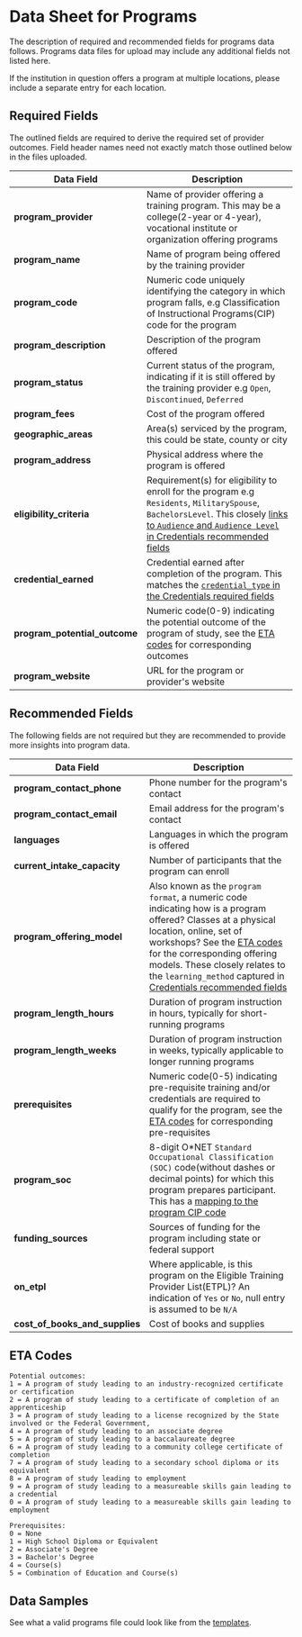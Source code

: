 # Data Sheet for Programs
The description of required and recommended fields for programs data follows. Programs data files for upload may include any additional fields not listed here. 

If the institution in question offers a program at multiple locations, please include a separate entry for each location.

## Required Fields
The outlined fields are required to derive the required set of provider outcomes. Field header names need not exactly match those outlined below in the files uploaded.

Data Field | Description
------ | -----------
**program_provider** | Name of provider offering a training program. This may be a college(2-year or 4-year), vocational institute or organization offering programs
**program_name** | Name of program being offered by the training provider
**program_code** | Numeric code uniquely identifying the category in which program falls, e.g Classification of Instructional Programs(CIP) code for the program
**program_description** | Description of the program offered
**program_status** | Current status of the program, indicating if it is still offered by the training provider e.g `Open`, `Discontinued`, `Deferred`
**program_fees** | Cost of the program offered
**geographic_areas** | Area(s) serviced by the program, this could be state, county or city
**program_address** | Physical address where the program is offered
 **eligibility_criteria** | Requirement(s) for eligibility to enroll for the program e.g `Residents`, `MilitarySpouse`, `BachelorsLevel`. This closely [links to `Audience` and `Audience Level` in Credentials recommended fields](https://github.com/workforce-data-initiative/tpot-data-definitions/blob/master/datasheets/CREDENTIALS.md#recommended-fields) 
**credential_earned** | Credential earned after completion of the program. This matches the [`credential_type` in the Credentials required fields](https://github.com/workforce-data-initiative/tpot-data-definitions/blob/master/datasheets/CREDENTIALS.md#required-fields) | 
**program_potential_outcome** | Numeric code(0-9) indicating the potential outcome of the program of study, see the [ETA codes]() for corresponding outcomes
**program_website** | URL for the program or provider's website

## Recommended Fields
The following fields are not required but they are recommended to provide more insights into program data.

Data Field | Description
------ | -----------
**program_contact_phone** | Phone number for the program's contact
**program_contact_email** | Email address for the program's contact
**languages** | Languages in which the program is offered
**current_intake_capacity** | Number of participants that the program can enroll
**program_offering_model** | Also known as the `program format`, a numeric code indicating how is a program offered? Classes at a physical location, online, set of workshops? See the [ETA codes]() for the corresponding offering models. These closely relates to the `learning_method` captured in [Credentials recommended fields](https://github.com/workforce-data-initiative/tpot-data-definitions/blob/master/datasheets/CREDENTIALS.md#recommended-fields)
**program_length_hours** | Duration of program instruction in hours, typically for short-running programs
**program_length_weeks** | Duration of program instruction in weeks, typically applicable to longer running programs
**prerequisites** | Numeric code(0-5) indicating pre-requisite training and/or credentials are required to qualify for the program, see the [ETA codes]() for corresponding pre-requisites
**program_soc** | 8-digit O\*NET `Standard Occupational Classification (SOC)` code(without dashes or decimal points) for which this program prepares participant. This has a [mapping to the program CIP code](https://www.onetonline.org/crosswalk/CIP?s=&g=Go)
**funding_sources** | Sources of funding for the program including state or federal support
**on_etpl** | Where applicable, is this program on the Eligible Training Provider List(ETPL)? An indication of `Yes` or `No`, null entry is assumed to be `N/A`
**cost_of_books_and_supplies** | Cost of books and supplies

## ETA Codes
```
Potential outcomes:
1 = A program of study leading to an industry-recognized certificate or certification
2 = A program of study leading to a certificate of completion of an apprenticeship
3 = A program of study leading to a license recognized by the State involved or the Federal Government,
4 = A program of study leading to an associate degree
5 = A program of study leading to a baccalaureate degree
6 = A program of study leading to a community college certificate of completion
7 = A program of study leading to a secondary school diploma or its equivalent
8 = A program of study leading to employment
9 = A program of study leading to a measureable skills gain leading to a credential
0 = A program of study leading to a measureable skills gain leading to employment

Prerequisites:
0 = None
1 = High School Diploma or Equivalent
2 = Associate's Degree
3 = Bachelor's Degree
4 = Course(s)
5 = Combination of Education and Course(s)
```

## Data Samples
See what a valid programs file could look like from the [templates](https://github.com/workforce-data-initiative/tpot-data-definitions/blob/master/templates/programs.csv).
